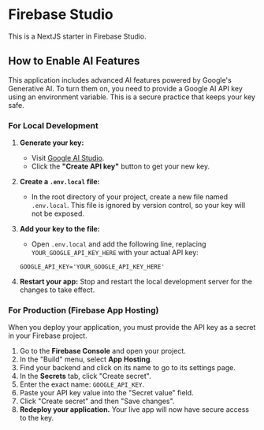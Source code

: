 # Firebase Studio

This is a NextJS starter in Firebase Studio.

## How to Enable AI Features

This application includes advanced AI features powered by Google's Generative AI. To turn them on, you need to provide a Google AI API key using an environment variable. This is a secure practice that keeps your key safe.

### For Local Development

1.  **Generate your key:**
    *   Visit [Google AI Studio](https://aistudio.google.com/app/apikey).
    *   Click the **"Create API key"** button to get your new key.

2.  **Create a `.env.local` file:**
    *   In the root directory of your project, create a new file named `.env.local`. This file is ignored by version control, so your key will not be exposed.

3.  **Add your key to the file:**
    *   Open `.env.local` and add the following line, replacing `YOUR_GOOGLE_API_KEY_HERE` with your actual API key:
    ```
    GOOGLE_API_KEY='YOUR_GOOGLE_API_KEY_HERE'
    ```

4.  **Restart your app:** Stop and restart the local development server for the changes to take effect.

### For Production (Firebase App Hosting)

When you deploy your application, you must provide the API key as a secret in your Firebase project.

1.  Go to the **Firebase Console** and open your project.
2.  In the "Build" menu, select **App Hosting**.
3.  Find your backend and click on its name to go to its settings page.
4.  In the **Secrets** tab, click "Create secret".
5.  Enter the exact name: `GOOGLE_API_KEY`.
6.  Paste your API key value into the "Secret value" field.
7.  Click "Create secret" and then "Save changes".
8.  **Redeploy your application.** Your live app will now have secure access to the key.

